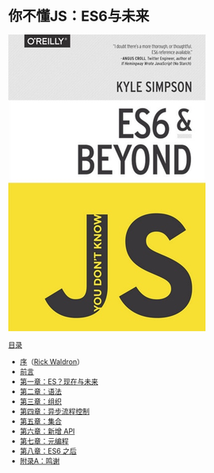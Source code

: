 # 你不懂JS：ES6与未来

<!-- <img src="cover.jpg" width="300"> -->
![pic](../../../assets/You-Dont-Know-JS/6/cover.jpg)

<!-- -----

**[从 O'Reilly 购买数字/印刷版](http://shop.oreilly.com/product/0636920033769.do)**

----- -->

[目录](toc.md)

* [序](foreword.md)（[Rick Waldron](http://bocoup.com/weblog/author/rick-waldron/)）
* [前言](../preface.md)
* [第一章：ES？现在与未来](ch1.md)
* [第二章：语法](ch2.md)
* [第三章：组织](ch3.md)
* [第四章：异步流程控制](ch4.md)
* [第五章：集合](ch5.md)
* [第六章：新增 API](ch6.md)
* [第七章：元编程](ch7.md)
* [第八章：ES6 之后](ch8.md)
* [附录A：鸣谢](apA.md)
 